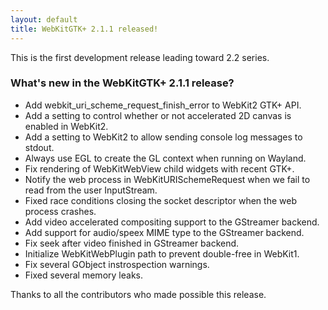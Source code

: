 ```yaml
---
layout: default
title: WebKitGTK+ 2.1.1 released!
---
```


This is the first development release leading toward 2.2 series.

### What's new in the WebKitGTK+ 2.1.1 release?

 - Add webkit_uri_scheme_request_finish_error to WebKit2 GTK+ API.
 - Add a setting to control whether or not accelerated 2D canvas is
   enabled in WebKit2.
 - Add a setting to WebKit2 to allow sending console log messages to
   stdout.
 - Always use EGL to create the GL context when running on Wayland.
 - Fix rendering of WebKitWebView child widgets with recent GTK+.
 - Notify the web process in WebKitURISchemeRequest when we fail to read
   from the user InputStream.
 - Fixed race conditions closing the socket descriptor when the web
   process crashes.
 - Add video accelerated compositing support to the GStreamer backend.
 - Add support for audio/speex MIME type to the GStreamer backend.
 - Fix seek after video finished in GStreamer backend.
 - Initialize WebKitWebPlugin path to prevent double-free in WebKit1.
 - Fix several GObject instrospection warnings.
 - Fixed several memory leaks.

Thanks to all the contributors who made possible this release.
